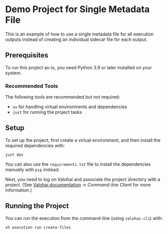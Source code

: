 # Demo Project for Single Metadata File

This is an example of how to use a single metadata file for all execution outputs
instead of creating an individual sidecar file for each output.

## Prerequisites

To run this project as-is, you need Python 3.9 or later installed on your system.

### Recommended Tools

The following tools are recommended but not required:

- `uv` for handling virtual environments and dependencies
- `just` for running the project tasks

## Setup

To set up the project, first create a virtual environment, and then install the required dependencies with:

```shell
just dev
```

You can also use the `requirements.txt` file to install the dependencies manually with `pip` instead.

Next, you need to log on Valohai and associate the project directory with a project.
(See [Valohai documentation](https://docs.valohai.com/hc/en-us/) → _Command-line Client_ for more information.)

## Running the Project

You can run the execution from the command-line (using `valohai-cli`) with:

```shell
vh execution run create-files
```
